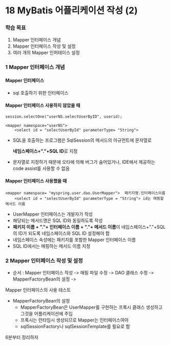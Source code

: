 # 18 MyBatis 어플리케이션 작성 (2)

### 학습 목표

1. Mapper 인터페이스 개념
2. Mapper 인터페이스 작성 및 설정
3. 여러 개의 Mapper 인퍼테이스 설정

### 1 Mapper 인터페이스 개념

#### Mapper 인터페이스

- sql 호출하기 위한 인터페이스

#### Mapper 인터페이스 사용하지 않았을 때

~~~
session.selectOne("userNS.selectUserByID", userid);

<mapper namespace="userNS">
	<select id = "selectUserById" parameterType= "String">
~~~

- SQL을 호출하는 프로그램은 SqlSession의 메서드의 아규먼트에 문자열로 

  **네임스페이스+"."+SQL ID**로 지정

- 문자열로 지정하기 때문에 오타에 의해 버그가 숨어있거나, IDE에서 제공하는 code assist를 사용할 수 없음

#### Mapper 인터페이스 사용했을 때

~~~
<mapper namespace= "myspring.user.dao.UserMapper">  패키지명.인터페이스이름
	<select id = "selectUserById" parameterType = "String"> id는 매핑할 메서드 이름
~~~

- UserMapper 인터페이스는 개발자가 작성
- 해당되는 메서드명은 SQL ID와 동일하도록 작성
- **패키지 이름 + "."+ 인터페이스 이름 + "."+ 메서드 이름**이 네임스페이스+"."+SQL의 ID가 되도록 네임스페이스와 SQL ID 설정해야 함
- 네임스페이스 속성에는 패키지를 포함한 Mapper 인터페이스 이름
- SQL ID에서는 매핑하는 메서드 이름 지정

### 2 Mapper 인터페이스 작성 및 설정

- 순서 : Mapper 인터페이스 작성 ->  매핑 파일 수정 -> DAO 클래스 수정 -> MapperFactoryBean의 설정 -> 

Mapper 인터페이스의 사용 테스트 

- MapperFactoryBean의 설정
  - MapperFactoryBean은 UserMapper를 구현하는 프록시 클래스 생성하고 그것을 어플리케이션에 주입
  - 프록시는 런타임시 생성되므로 Mapper는 인터페이스여야
  - sqlSessionFactory나 sqlSessionTemplate를 필요로 함

6분부터 정리하자

